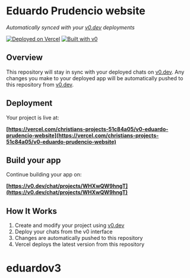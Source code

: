 # Eduardo Prudencio website

*Automatically synced with your [v0.dev](https://v0.dev) deployments*

[![Deployed on Vercel](https://img.shields.io/badge/Deployed%20on-Vercel-black?style=for-the-badge&logo=vercel)](https://vercel.com/christians-projects-51c84a05/v0-eduardo-prudencio-website)
[![Built with v0](https://img.shields.io/badge/Built%20with-v0.dev-black?style=for-the-badge)](https://v0.dev/chat/projects/WHXwQW9hngT)

## Overview

This repository will stay in sync with your deployed chats on [v0.dev](https://v0.dev).
Any changes you make to your deployed app will be automatically pushed to this repository from [v0.dev](https://v0.dev).

## Deployment

Your project is live at:

**[https://vercel.com/christians-projects-51c84a05/v0-eduardo-prudencio-website](https://vercel.com/christians-projects-51c84a05/v0-eduardo-prudencio-website)**

## Build your app

Continue building your app on:

**[https://v0.dev/chat/projects/WHXwQW9hngT](https://v0.dev/chat/projects/WHXwQW9hngT)**

## How It Works

1. Create and modify your project using [v0.dev](https://v0.dev)
2. Deploy your chats from the v0 interface
3. Changes are automatically pushed to this repository
4. Vercel deploys the latest version from this repository
# eduardov3
